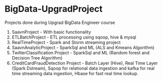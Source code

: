# BigData-UpgradProject
Projects done during Upgrad BigData Engineer course 
1) SaavnProject - With basic functionality
2) ETLBatchProject - ETL processing using sqoop, hive & mysql
3) RealTimeProject - Spark and Storm streaming project
4) SaavnAnalyticProject - SparkSql and ML (ALS and Kmeans Algorithm)
5) TwitterClassification Project - SparkSql and ML (Random forest and Decision Tree Algorithm)
6) CreditCardFraudDetection Project - Batch Layer (Hive), Real Time Layer (Spark Dstream),
   Sqoop for relational data ingestion and kafka for real time streaming data ingestion,
   Hbase for fast real time lookup.

